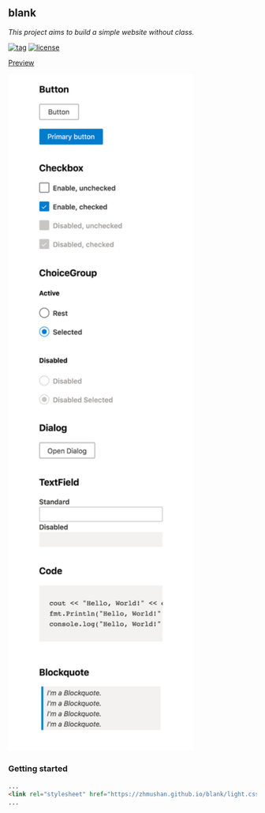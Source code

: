## blank

_This project aims to build a simple website without class._

[![tag](https://img.shields.io/github/tag/zhmushan/blank.svg)](https://github.com/zhmushan/blank)
[![license](https://img.shields.io/github/license/zhmushan/blank.svg)](https://github.com/zhmushan/blank/blob/master/LICENSE)

[Preview](https://zhmushan.github.io/blank/index.html)

<img src="./preview.png" width=375>

### Getting started

```html
...
<link rel="stylesheet" href="https://zhmushan.github.io/blank/light.css" />
...
```
